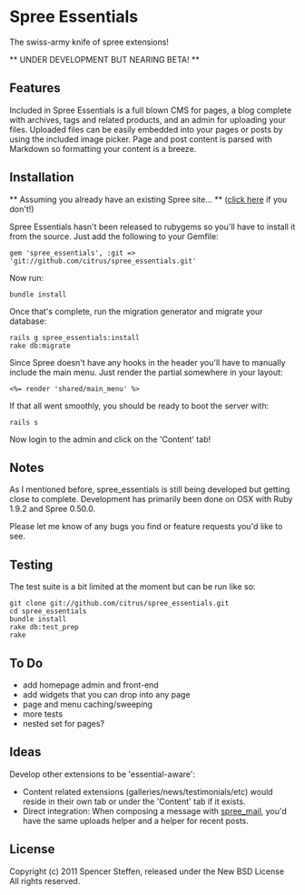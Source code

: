 Spree Essentials
================

The swiss-army knife of spree extensions!

** UNDER DEVELOPMENT BUT NEARING BETA! **


Features
--------

Included in Spree Essentials is a full blown CMS for pages, a blog complete with archives, tags and related products, and an admin for uploading your files. Uploaded files can be easily embedded into your pages or posts by using the included image picker. Page and post content is parsed with Markdown so formatting your content is a breeze. 



Installation
------------

** Assuming you already have an existing Spree site... ** ([click here](http://spreecommerce.com/documentation/getting_started.html) if you don't!)

Spree Essentials hasn't been released to rubygems so you'll have to install it from the source. Just add the following to your Gemfile:

    gem 'spree_essentials', :git => 'git://github.com/citrus/spree_essentials.git'
    
    
Now run:
    
    bundle install


Once that's complete, run the migration generator and migrate your database:

    rails g spree_essentials:install
    rake db:migrate


Since Spree doesn't have any hooks in the header you'll have to manually include the main menu. Just render the partial somewhere in your layout:

    <%= render 'shared/main_menu' %>
    

If that all went smoothly, you should be ready to boot the server with:

    rails s


Now login to the admin and click on the 'Content' tab!



Notes
-----

As I mentioned before, spree_essentials is still being developed but getting close to complete. Development has primarily been done on OSX with Ruby 1.9.2 and Spree 0.50.0.

Please let me know of any bugs you find or feature requests you'd like to see. 


Testing
-------

The test suite is a bit limited at the moment but can be run like so:

    git clone git://github.com/citrus/spree_essentials.git
    cd spree_essentials
    bundle install
    rake db:test_prep
    rake
    


To Do
-----

* add homepage admin and front-end
* add widgets that you can drop into any page
* page and menu caching/sweeping
* more tests
* nested set for pages?


Ideas
-----

Develop other extensions to be 'essential-aware':

* Content related extensions (galleries/news/testimonials/etc) would reside in their own tab or under the 'Content' tab if it exists.
* Direct integration: When composing a message with [spree_mail](https://github.com/citrus/spree_mail), you'd have the same uploads helper and a helper for recent posts. 



License
-------

Copyright (c) 2011 Spencer Steffen, released under the New BSD License All rights reserved.